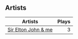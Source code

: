 ## Artists
Artists | Plays 
----- | -----: 
[Sir Elton John & me](/artists/sir-elton-john-me-206023) | 3

